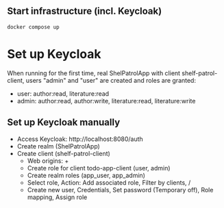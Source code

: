 ## Start infrastructure (incl. Keycloak)
```shell
docker compose up 
```

# Set up Keycloak
When running for the first time, real ShelPatrolApp with client shelf-patrol-client, users "admin" and "user" are created and roles are granted:
* user: author:read, literature:read 
* admin: author:read, author:write, literature:read, literature:write 

## Set up Keycloak manually
* Access Keycloak: http://localhost:8080/auth
* Create realm (ShelPatrolApp)
* Create client (shelf-patrol-client)
  * Web origins: +
  * Create role for client todo-app-client (user, admin)
  * Create realm roles (app_user, app_admin)
  * Select role, Action: Add associated role, Filter by clients, <client-name> / <role-name>
  * Create new user, Credentials, Set password (Temporary off), Role mapping, Assign role
